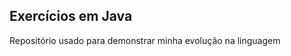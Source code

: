 Exercícios em Java
-----------------------------------

Repositório usado para demonstrar minha evolução na linguagem
